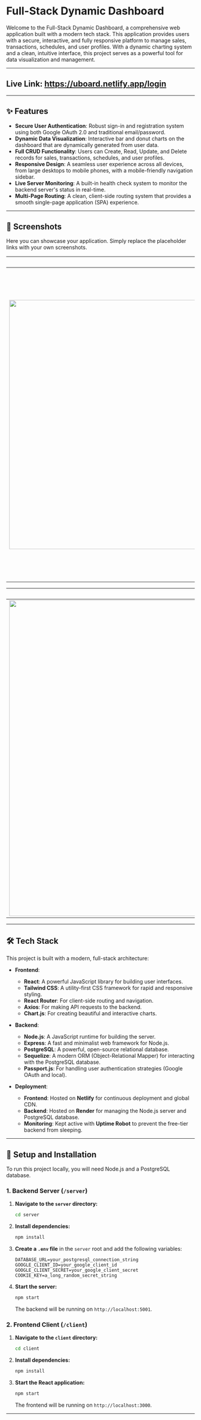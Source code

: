 # Full-Stack Dynamic Dashboard

Welcome to the Full-Stack Dynamic Dashboard, a comprehensive web application built with a modern tech stack. This application provides users with a secure, interactive, and fully responsive platform to manage sales, transactions, schedules, and user profiles. With a dynamic charting system and a clean, intuitive interface, this project serves as a powerful tool for data visualization and management.

---

## Live Link: https://uboard.netlify.app/login

---

## ✨ Features

- **Secure User Authentication**: Robust sign-in and registration system using both Google OAuth 2.0 and traditional email/password.
- **Dynamic Data Visualization**: Interactive bar and donut charts on the dashboard that are dynamically generated from user data.
- **Full CRUD Functionality**: Users can Create, Read, Update, and Delete records for sales, transactions, schedules, and user profiles.
- **Responsive Design**: A seamless user experience across all devices, from large desktops to mobile phones, with a mobile-friendly navigation sidebar.
- **Live Server Monitoring**: A built-in health check system to monitor the backend server's status in real-time.
- **Multi-Page Routing**: A clean, client-side routing system that provides a smooth single-page application (SPA) experience.

---

## 📸 Screenshots

Here you can showcase your application. Simply replace the placeholder links with your own screenshots.

| Sign-In Page | Main Dashboard |
| :---: | :---: |
| <img width="1249" height="665" alt="Sign-In Page" src="https://github.com/user-attachments/assets/c0f516d1-fd28-488d-8333-b9f07a60b539" /> | <img width="1371" height="832" alt="Main Dashboard" src="https://github.com/user-attachments/assets/34f003a0-7557-4c9a-af7c-edeec412235e" /> |

| Transactions Page | Mobile View |
| :---: | :---: |
| <img width="1403" height="843" alt="Transactions Page" src="https://github.com/user-attachments/assets/4838d5a6-f345-4384-9eff-0695b33e3cb7" /> | <img width="427" height="842" alt="Mobile View" src="https://github.com/user-attachments/assets/85e264f6-74e8-419f-8604-40af35030c2c" /> |


---

## 🛠 Tech Stack

This project is built with a modern, full-stack architecture:

- **Frontend**:
  - **React**: A powerful JavaScript library for building user interfaces.
  - **Tailwind CSS**: A utility-first CSS framework for rapid and responsive styling.
  - **React Router**: For client-side routing and navigation.
  - **Axios**: For making API requests to the backend.
  - **Chart.js**: For creating beautiful and interactive charts.

- **Backend**:
  - **Node.js**: A JavaScript runtime for building the server.
  - **Express**: A fast and minimalist web framework for Node.js.
  - **PostgreSQL**: A powerful, open-source relational database.
  - **Sequelize**: A modern ORM (Object-Relational Mapper) for interacting with the PostgreSQL database.
  - **Passport.js**: For handling user authentication strategies (Google OAuth and local).

- **Deployment**:
  - **Frontend**: Hosted on **Netlify** for continuous deployment and global CDN.
  - **Backend**: Hosted on **Render** for managing the Node.js server and PostgreSQL database.
  - **Monitoring**: Kept active with **Uptime Robot** to prevent the free-tier backend from sleeping.

---

## 🚀 Setup and Installation

To run this project locally, you will need Node.js and a PostgreSQL database.

### 1. Backend Server (`/server`)

1.  **Navigate to the `server` directory:**
    ```bash
    cd server
    ```
2.  **Install dependencies:**
    ```bash
    npm install
    ```
3.  **Create a `.env` file** in the `server` root and add the following variables:
    ```
    DATABASE_URL=your_postgresql_connection_string
    GOOGLE_CLIENT_ID=your_google_client_id
    GOOGLE_CLIENT_SECRET=your_google_client_secret
    COOKIE_KEY=a_long_random_secret_string
    ```
4.  **Start the server:**
    ```bash
    npm start
    ```
    The backend will be running on `http://localhost:5001`.

### 2. Frontend Client (`/client`)

1.  **Navigate to the `client` directory:**
    ```bash
    cd client
    ```
2.  **Install dependencies:**
    ```bash
    npm install
    ```
3.  **Start the React application:**
    ```bash
    npm start
    ```
    The frontend will be running on `http://localhost:3000`.

---
